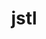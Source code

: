---
title: "jstl"
description: "JSTL никогда не устареет, а значит миру нужны статьи о различных трюках работы с этим стандартом"
---